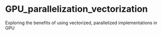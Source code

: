 # GPU_parallelization_vectorization
Exploring the benefits of using vectorized, parallelized implementations in GPU

